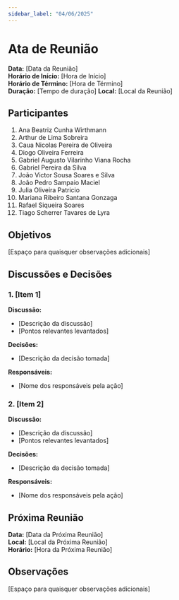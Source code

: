 ```yaml
---
sidebar_label: "04/06/2025"
---
```


# Ata de Reunião

**Data:** [Data da Reunião]  
**Horário de Início:** [Hora de Início]  
**Horário de Término:** [Hora de Término]  
**Duração:**  [Tempo de duração]
**Local:** [Local da Reunião]

## Participantes
1. Ana Beatriz Cunha Wirthmann
2. Arthur de Lima Sobreira
3. Caua Nicolas Pereira de Oliveira
4. Diogo Oliveira Ferreira
5. Gabriel Augusto Vilarinho Viana Rocha
6. Gabriel Pereira da Silva
7. João Victor Sousa Soares e Silva
8. João Pedro Sampaio Maciel
9. Julia Oliveira Patricio
10. Mariana Ribeiro Santana Gonzaga
11. Rafael Siqueira Soares
12. Tiago Scherrer Tavares de Lyra

## Objetivos
[Espaço para quaisquer observações adicionais]

## Discussões e Decisões

### 1. [Item 1]
**Discussão:**
- [Descrição da discussão]
- [Pontos relevantes levantados]

**Decisões:**
- [Descrição da decisão tomada]

**Responsáveis:**
- [Nome dos responsáveis pela ação]

### 2. [Item 2]
**Discussão:**
- [Descrição da discussão]
- [Pontos relevantes levantados]

**Decisões:**
- [Descrição da decisão tomada]

**Responsáveis:**
- [Nome dos responsáveis pela ação]

## Próxima Reunião
**Data:** [Data da Próxima Reunião]  
**Local:** [Local da Próxima Reunião]  
**Horário:** [Hora da Próxima Reunião]  

## Observações
[Espaço para quaisquer observações adicionais]